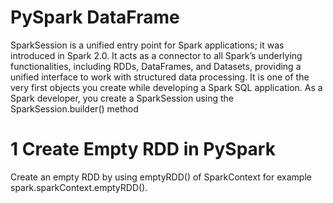 # PySpark DataFrame
SparkSession is a unified entry point for Spark applications; it was introduced in Spark 2.0.
It acts as a connector to all Spark’s underlying functionalities, including RDDs, DataFrames, 
and Datasets, providing a unified interface to work with structured data processing. 
It is one of the very first objects you create while developing a Spark SQL application. 
As a Spark developer, you create a SparkSession using the SparkSession.builder() method

# 1 Create Empty RDD in PySpark
Create an empty RDD by using emptyRDD() of SparkContext for example spark.sparkContext.emptyRDD().
